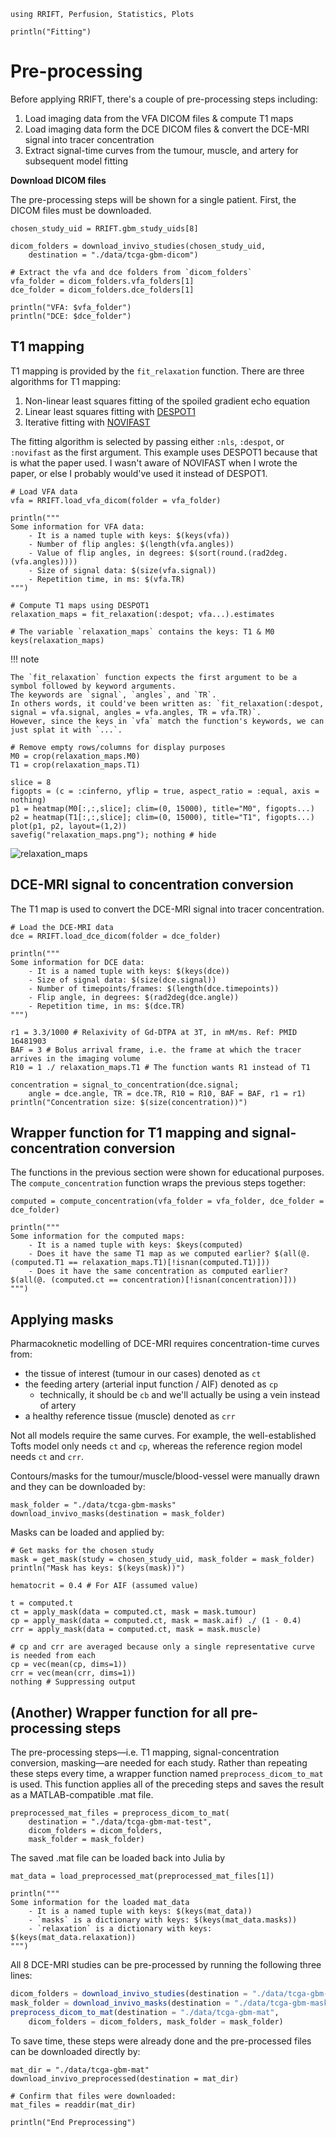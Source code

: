 ```@setup ex
using RRIFT, Perfusion, Statistics, Plots

println("Fitting")
```

# Pre-processing

Before applying RRIFT, there's a couple of pre-processing steps including:
1. Load imaging data from the VFA DICOM files & compute T1 maps
2. Load imaging data form the DCE DICOM files & convert the DCE-MRI signal into tracer concentration
3. Extract signal-time curves from the tumour, muscle, and artery for subsequent model fitting

**Download DICOM files**

The pre-processing steps will be shown for a single patient.
First, the DICOM files must be downloaded.
```@example ex
chosen_study_uid = RRIFT.gbm_study_uids[8]

dicom_folders = download_invivo_studies(chosen_study_uid, 
    destination = "./data/tcga-gbm-dicom")

# Extract the vfa and dce folders from `dicom_folders`
vfa_folder = dicom_folders.vfa_folders[1]
dce_folder = dicom_folders.dce_folders[1]

println("VFA: $vfa_folder")
println("DCE: $dce_folder")
```

## T1 mapping

T1 mapping is provided by the `fit_relaxation` function. 
There are three algorithms for T1 mapping:
1. Non-linear least squares fitting of the spoiled gradient echo equation
1. Linear least squares fitting with [DESPOT1](https://onlinelibrary.wiley.com/doi/full/10.1002/mrm.20314)
1. Iterative fitting with [NOVIFAST](https://ieeexplore.ieee.org/document/8371285)

The fitting algorithm is selected by passing either `:nls`, `:despot`, or `:novifast` as the first argument.
This example uses DESPOT1 because that is what the paper used. I wasn't aware of NOVIFAST when I wrote the paper, or else I probably would've used it instead of DESPOT1.

```@example ex
# Load VFA data
vfa = RRIFT.load_vfa_dicom(folder = vfa_folder)

println("""
Some information for VFA data:
    - It is a named tuple with keys: $(keys(vfa))
    - Number of flip angles: $(length(vfa.angles))
    - Value of flip angles, in degrees: $(sort(round.(rad2deg.(vfa.angles))))
    - Size of signal data: $(size(vfa.signal))
    - Repetition time, in ms: $(vfa.TR)
""")

# Compute T1 maps using DESPOT1
relaxation_maps = fit_relaxation(:despot; vfa...).estimates

# The variable `relaxation_maps` contains the keys: T1 & M0
keys(relaxation_maps)
```

!!! note

    The `fit_relaxation` function expects the first argument to be a symbol followed by keyword arguments. 
    The keywords are `signal`, `angles`, and `TR`. 
    In others words, it could've been written as: `fit_relaxation(:despot, signal = vfa.signal, angles = vfa.angles, TR = vfa.TR)`.
    However, since the keys in `vfa` match the function's keywords, we can just splat it with `...`. 

```@example ex
# Remove empty rows/columns for display purposes
M0 = crop(relaxation_maps.M0)
T1 = crop(relaxation_maps.T1)

slice = 8
figopts = (c = :cinferno, yflip = true, aspect_ratio = :equal, axis = nothing)
p1 = heatmap(M0[:,:,slice]; clim=(0, 15000), title="M0", figopts...)
p2 = heatmap(T1[:,:,slice]; clim=(0, 15000), title="T1", figopts...)
plot(p1, p2, layout=(1,2))
savefig("relaxation_maps.png"); nothing # hide
```
![relaxation_maps](relaxation_maps.png)

## DCE-MRI signal to concentration conversion

The T1 map is used to convert the DCE-MRI signal into tracer concentration.

```@example ex
# Load the DCE-MRI data
dce = RRIFT.load_dce_dicom(folder = dce_folder)

println("""
Some information for DCE data:
    - It is a named tuple with keys: $(keys(dce))
    - Size of signal data: $(size(dce.signal))
    - Number of timepoints/frames: $(length(dce.timepoints))
    - Flip angle, in degrees: $(rad2deg(dce.angle))
    - Repetition time, in ms: $(dce.TR)
""")

r1 = 3.3/1000 # Relaxivity of Gd-DTPA at 3T, in mM/ms. Ref: PMID 16481903
BAF = 3 # Bolus arrival frame, i.e. the frame at which the tracer arrives in the imaging volume
R10 = 1 ./ relaxation_maps.T1 # The function wants R1 instead of T1

concentration = signal_to_concentration(dce.signal; 
    angle = dce.angle, TR = dce.TR, R10 = R10, BAF = BAF, r1 = r1)
println("Concentration size: $(size(concentration))")
```

## Wrapper function for T1 mapping and signal-concentration conversion

The functions in the previous section were shown for educational purposes. 
The `compute_concentration` function wraps the previous steps together:

```@example ex
computed = compute_concentration(vfa_folder = vfa_folder, dce_folder = dce_folder)

println("""
Some information for the computed maps:
    - It is a named tuple with keys: $keys(computed)
    - Does it have the same T1 map as we computed earlier? $(all(@. (computed.T1 == relaxation_maps.T1)[!isnan(computed.T1)]))
    - Does it have the same concentration as computed earlier? $(all(@. (computed.ct == concentration)[!isnan(concentration)]))
""")
```

## Applying masks

Pharmacoknetic modelling of DCE-MRI requires concentration-time curves from:

- the tissue of interest (tumour in our cases) denoted as `ct`
- the feeding artery (arterial input function / AIF) denoted as `cp`
    + technically, it should be `cb` and we'll actually be using a vein instead of artery
- a healthy reference tissue (muscle) denoted as `crr`

Not all models require the same curves. For example, the well-established Tofts model only needs `ct` and `cp`, whereas the reference region model needs `ct` and `crr`.

Contours/masks for the tumour/muscle/blood-vessel were manually drawn and they can be downloaded by:
```@example ex
mask_folder = "./data/tcga-gbm-masks"
download_invivo_masks(destination = mask_folder)
```

Masks can be loaded and applied by:
```@example ex
# Get masks for the chosen study
mask = get_mask(study = chosen_study_uid, mask_folder = mask_folder)
println("Mask has keys: $(keys(mask))")

hematocrit = 0.4 # For AIF (assumed value)

t = computed.t
ct = apply_mask(data = computed.ct, mask = mask.tumour)
cp = apply_mask(data = computed.ct, mask = mask.aif) ./ (1 - 0.4)
crr = apply_mask(data = computed.ct, mask = mask.muscle)

# cp and crr are averaged because only a single representative curve is needed from each
cp = vec(mean(cp, dims=1))
crr = vec(mean(crr, dims=1))
nothing # Suppressing output
```

## (Another) Wrapper function for all pre-processing steps

The pre-processing steps—i.e. T1 mapping, signal-concentration conversion, masking—are needed for each study.
Rather than repeating these steps every time, a wrapper function named `preprocess_dicom_to_mat` is used. 
This function applies all of the preceding steps and saves the result as a MATLAB-compatible .mat file.

```@repl ex
preprocessed_mat_files = preprocess_dicom_to_mat(
    destination = "./data/tcga-gbm-mat-test", 
    dicom_folders = dicom_folders, 
    mask_folder = mask_folder)
```

The saved .mat file can be loaded back into Julia by
```@example ex
mat_data = load_preprocessed_mat(preprocessed_mat_files[1])

println("""
Some information for the loaded mat_data
    - It is a named tuple with keys: $(keys(mat_data))
    - `masks` is a dictionary with keys: $(keys(mat_data.masks))
    - `relaxation` is a dictionary with keys: $(keys(mat_data.relaxation))
""")
```

All 8 DCE-MRI studies can be pre-processed by running the following three lines:
```julia
dicom_folders = download_invivo_studies(destination = "./data/tcga-gbm-dicom")
mask_folder = download_invivo_masks(destination = "./data/tcga-gbm-masks")
preprocess_dicom_to_mat(destination = "./data/tcga-gbm-mat", 
    dicom_folders = dicom_folders, mask_folder = mask_folder)
```

To save time, these steps were already done and the pre-processed files can be downloaded directly by:
```@example ex
mat_dir = "./data/tcga-gbm-mat"
download_invivo_preprocessed(destination = mat_dir)

# Confirm that files were downloaded:
mat_files = readdir(mat_dir)
```

```@setup ex
println("End Preprocessing")
```